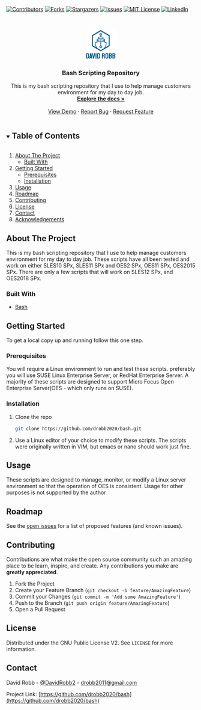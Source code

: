 [![Contributors][contributors-shield]][contributors-url]
[![Forks][forks-shield]][forks-url]
[![Stargazers][stars-shield]][stars-url]
[![Issues][issues-shield]][issues-url]
[![MIT License][license-shield]][license-url]
[![LinkedIn][linkedin-shield]][linkedin-url]

<!-- PROJECT LOGO -->
<br />
<p align="center">
  <a href="https://github.com/drobb2020/readme-template">
    <img src="images/logo.png" alt="Logo" width="80" height="80">
  </a>

  <h3 align="center">Bash Scripting Repository</h3>

  <p align="center">
    This is my bash scripting repository that I use to help manage customers environment for my day to day job.
    <br />
    <a href="https://github.com/drobb2020/bash"><strong>Explore the docs »</strong></a>
    <br />
    <br />
    <a href="https://github.com/drobb2020/bash">View Demo</a>
    ·
    <a href="https://github.com/drobb2020/bash/issues">Report Bug</a>
    ·
    <a href="https://github.com/drobb2020/bash/issues">Request Feature</a>
  </p>
</p>

<!-- TABLE OF CONTENTS -->
<details open="open">
  <summary><h2 style="display: inline-block">Table of Contents</h2></summary>
  <ol>
    <li>
      <a href="#about-the-project">About The Project</a>
      <ul>
        <li><a href="#built-with">Built With</a></li>
      </ul>
    </li>
    <li>
      <a href="#getting-started">Getting Started</a>
      <ul>
        <li><a href="#prerequisites">Prerequisites</a></li>
        <li><a href="#installation">Installation</a></li>
      </ul>
    </li>
    <li><a href="#usage">Usage</a></li>
    <li><a href="#roadmap">Roadmap</a></li>
    <li><a href="#contributing">Contributing</a></li>
    <li><a href="#license">License</a></li>
    <li><a href="#contact">Contact</a></li>
    <li><a href="#acknowledgements">Acknowledgements</a></li>
  </ol>
</details>

<!-- ABOUT THE PROJECT -->
## About The Project

This is my bash scripting repository that I use to help manage customers environment for my day to day job. These scripts have all been tested and work on either SLES10 SPx, SLES11 SPx and OES2 SPx, OES11 SPx, OES2015 SPx. There are only a few scripts that will work on SLES12 SPx, and OES2018 SPx.
### Built With

* [Bash](https://www.gnu.org/software/bash/)

<!-- GETTING STARTED -->
## Getting Started

To get a local copy up and running follow this one step.

### Prerequisites

You will require a Linux environment to run and test these scripts. preferably you will use SUSE Linux Enterprise Server, or RedHat Enterprise Server. A majority of these scripts are designed to support Micro Focus Open Enterprise Server(OES - which only runs on SUSE).

### Installation

1. Clone the repo

   ```sh
   git clone https://github.com/drobb2020/bash.git
   ```

2. Use a Linux editor of your choice to modify these scripts. The scripts were originally written in VIM, but emacs or nano should work just fine.

<!-- USAGE EXAMPLES -->
## Usage

These scripts are designed to manage, monitor, or modify a Linux server environment so that the operation of OES is consistent. Usage for other purposes is not supported by the author

<!-- ROADMAP -->
## Roadmap

See the [open issues](https://github.com/drobb2020/repo_name/issues) for a list of proposed features (and known issues).

<!-- CONTRIBUTING -->
## Contributing

Contributions are what make the open source community such an amazing place to be learn, inspire, and create. Any contributions you make are **greatly appreciated**.

1. Fork the Project
2. Create your Feature Branch (`git checkout -b feature/AmazingFeature`)
3. Commit your Changes (`git commit -m 'Add some AmazingFeature'`)
4. Push to the Branch (`git push origin feature/AmazingFeature`)
5. Open a Pull Request

<!-- LICENSE -->
## License

Distributed under the GNU Public License V2. See `LICENSE` for more information.

<!-- CONTACT -->
## Contact

David Robb - [@DavidRobb2](https://twitter.com/DavidRobb2) - drobb2011@gmail.com

Project Link: [https://github.com/drobb2020/bash](https://github.com/drobb2020/bash)

<!-- ACKNOWLEDGEMENTS -->

<!-- MARKDOWN LINKS & IMAGES -->
<!-- https://www.markdownguide.org/basic-syntax/#reference-style-links -->
[contributors-shield]: https://img.shields.io/github/contributors/drobb2020/bash.svg?style=for-the-badge
[contributors-url]: https://github.com/drobb2020/bash/graphs/contributors
[forks-shield]: https://img.shields.io/github/forks/drobb2020/bash.svg?style=for-the-badge
[forks-url]: https://github.com/drobb2020/bash/network/members
[stars-shield]: https://img.shields.io/github/stars/drobb2020/bash.svg?style=for-the-badge
[stars-url]: https://github.com/drobb2020/bash/stargazers
[issues-shield]: https://img.shields.io/github/issues/drobb2020/bash.svg?style=for-the-badge
[issues-url]: https://github.com/drobb2020/bash/issues
[license-shield]: https://img.shields.io/github/license/drobb2020/bash.svg?style=for-the-badge
[license-url]: https://github.com/drobb2020/bash/blob/master/LICENSE
[linkedin-shield]: https://img.shields.io/badge/-LinkedIn-black.svg?style=for-the-badge&logo=linkedin&colorB=555
[linkedin-url]: https://www.linkedin.com/in/david-robb-42436a20/
